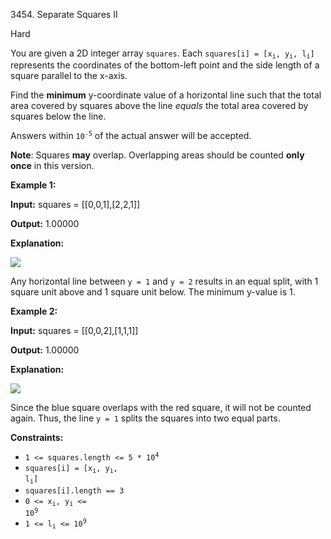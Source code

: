 3454\. Separate Squares II

Hard

You are given a 2D integer array `squares`. Each <code>squares[i] = [x<sub>i</sub>, y<sub>i</sub>, l<sub>i</sub>]</code> represents the coordinates of the bottom-left point and the side length of a square parallel to the x-axis.

Find the **minimum** y-coordinate value of a horizontal line such that the total area covered by squares above the line _equals_ the total area covered by squares below the line.

Answers within <code>10<sup>-5</sup></code> of the actual answer will be accepted.

**Note**: Squares **may** overlap. Overlapping areas should be counted **only once** in this version.

**Example 1:**

**Input:** squares = [[0,0,1],[2,2,1]]

**Output:** 1.00000

**Explanation:**

![](https://assets.leetcode.com/uploads/2025/01/15/4065example1drawio.png)

Any horizontal line between `y = 1` and `y = 2` results in an equal split, with 1 square unit above and 1 square unit below. The minimum y-value is 1.

**Example 2:**

**Input:** squares = [[0,0,2],[1,1,1]]

**Output:** 1.00000

**Explanation:**

![](https://assets.leetcode.com/uploads/2025/01/15/4065example2drawio.png)

Since the blue square overlaps with the red square, it will not be counted again. Thus, the line `y = 1` splits the squares into two equal parts.

**Constraints:**

*   <code>1 <= squares.length <= 5 * 10<sup>4</sup></code>
*   <code>squares[i] = [x<sub>i</sub>, y<sub>i</sub>, l<sub>i</sub>]</code>
*   `squares[i].length == 3`
*   <code>0 <= x<sub>i</sub>, y<sub>i</sub> <= 10<sup>9</sup></code>
*   <code>1 <= l<sub>i</sub> <= 10<sup>9</sup></code>